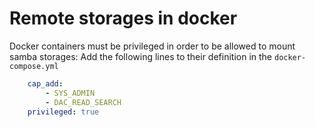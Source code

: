 Remote storages in docker
=========================

Docker containers must be privileged in order to be allowed to mount samba storages:
Add the following lines to their definition in the `docker-compose.yml`

```yaml
    cap_add:
        - SYS_ADMIN
        - DAC_READ_SEARCH
    privileged: true
```
